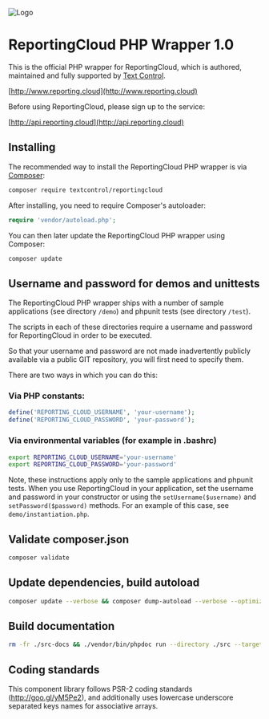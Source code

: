 ![Logo](https://raw.githubusercontent.com/TextControl/ReportingCloud.PHP/master/resource/rc_logo_512.png)

#  ReportingCloud PHP Wrapper 1.0

This is the official PHP wrapper for ReportingCloud, which is authored, maintained and fully supported by [Text Control](http://www.textcontrol.com).

[http://www.reporting.cloud](http://www.reporting.cloud)

Before using ReportingCloud, please sign up to the service:

[http://api.reporting.cloud](http://api.reporting.cloud)


## Installing

The recommended way to install the ReportingCloud PHP wrapper is via [Composer](http://getcomposer.org):

```bash
composer require textcontrol/reportingcloud
```

After installing, you need to require Composer's autoloader:

```php
require 'vendor/autoload.php';
```

You can then later update the ReportingCloud PHP wrapper using Composer:

```bash
composer update
```


## Username and password for demos and unittests

The ReportingCloud PHP wrapper ships with a number of sample applications (see directory `/demo`) and phpunit tests (see directory `/test`).

The scripts in each of these directories require a username and password for ReportingCloud in order to be executed.

So that your username and password are not made inadvertently publicly available via a public GIT repository, you will first need to specify them.

There are two ways in which you can do this:

### Via PHP constants:

```php
define('REPORTING_CLOUD_USERNAME', 'your-username');
define('REPORTING_CLOUD_PASSWORD', 'your-password');
```

### Via environmental variables (for example in .bashrc)

```bash
export REPORTING_CLOUD_USERNAME='your-username'
export REPORTING_CLOUD_PASSWORD='your-password'
```

Note, these instructions apply only to the sample applications and phpunit tests. When you use ReportingCloud in your application, set the username and password in your constructor or using the `setUsername($username)` and `setPassword($password)` methods. For an example of this case, see `demo/instantiation.php`.


## Validate composer.json

```bash
composer validate
```


## Update dependencies, build autoload

```bash
composer update --verbose && composer dump-autoload --verbose --optimize
```


## Build documentation

```bash
rm -fr ./src-docs && ./vendor/bin/phpdoc run --directory ./src --target ./src-docs --template clean
```
  

## Coding standards

This component library follows PSR-2 coding standards (http://goo.gl/yM5Pe2), and additionally uses lowercase underscore separated keys names for associative arrays. 
